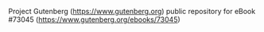 Project Gutenberg (https://www.gutenberg.org) public repository
for eBook #73045 (https://www.gutenberg.org/ebooks/73045)

